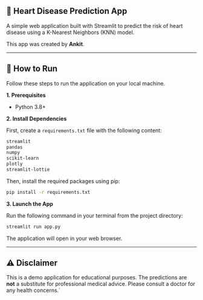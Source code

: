 ## 💓 Heart Disease Prediction App

A simple web application built with Streamlit to predict the risk of heart disease using a K-Nearest Neighbors (KNN) model.

This app was created by **Ankit**.

---

## 🚀 How to Run

Follow these steps to run the application on your local machine.

**1. Prerequisites**
- Python 3.8+

**2. Install Dependencies**

First, create a `requirements.txt` file with the following content:

```txt
streamlit
pandas
numpy
scikit-learn
plotly
streamlit-lottie
```

Then, install the required packages using pip:

```bash
pip install -r requirements.txt
```

**3. Launch the App**

Run the following command in your terminal from the project directory:

```bash
streamlit run app.py
```

The application will open in your web browser.

---

## ⚠️ Disclaimer

This is a demo application for educational purposes. The predictions are **not** a substitute for professional medical advice. Please consult a doctor for any health concerns.`
